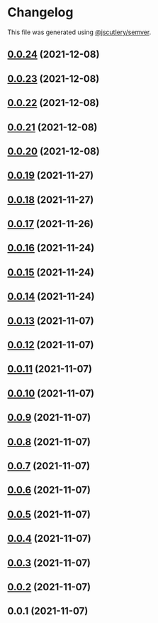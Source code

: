 # Changelog

This file was generated using [@jscutlery/semver](https://github.com/jscutlery/semver).

## [0.0.24](https://github.com/plimble/jaco/compare/core-0.0.23...core-0.0.24) (2021-12-08)



## [0.0.23](https://github.com/plimble/jaco/compare/core-0.0.22...core-0.0.23) (2021-12-08)



## [0.0.22](https://github.com/plimble/jaco/compare/core-0.0.21...core-0.0.22) (2021-12-08)



## [0.0.21](https://github.com/plimble/jaco/compare/core-0.0.20...core-0.0.21) (2021-12-08)



## [0.0.20](https://github.com/plimble/jaco/compare/core-0.0.19...core-0.0.20) (2021-12-08)



## [0.0.19](https://github.com/plimble/jaco/compare/core-0.0.18...core-0.0.19) (2021-11-27)



## [0.0.18](https://github.com/plimble/jaco/compare/core-0.0.17...core-0.0.18) (2021-11-27)



## [0.0.17](https://github.com/plimble/jaco/compare/core-0.0.16...core-0.0.17) (2021-11-26)



## [0.0.16](https://github.com/plimble/jaco/compare/core-0.0.15...core-0.0.16) (2021-11-24)



## [0.0.15](https://github.com/plimble/jaco/compare/core-0.0.14...core-0.0.15) (2021-11-24)



## [0.0.14](https://github.com/plimble/jaco/compare/core-0.0.13...core-0.0.14) (2021-11-24)



## [0.0.13](https://github.com/plimble/jaco/compare/core-0.0.12...core-0.0.13) (2021-11-07)



## [0.0.12](https://github.com/plimble/jaco/compare/core-0.0.11...core-0.0.12) (2021-11-07)



## [0.0.11](https://github.com/plimble/jaco/compare/core-0.0.10...core-0.0.11) (2021-11-07)



## [0.0.10](https://github.com/plimble/jaco/compare/core-0.0.9...core-0.0.10) (2021-11-07)



## [0.0.9](https://github.com/plimble/jaco/compare/core-0.0.8...core-0.0.9) (2021-11-07)



## [0.0.8](https://github.com/plimble/jaco/compare/core-0.0.7...core-0.0.8) (2021-11-07)



## [0.0.7](https://github.com/plimble/jaco/compare/core-0.0.6...core-0.0.7) (2021-11-07)



## [0.0.6](https://github.com/plimble/jaco/compare/core-0.0.5...core-0.0.6) (2021-11-07)



## [0.0.5](https://github.com/plimble/jaco/compare/core-0.0.4...core-0.0.5) (2021-11-07)



## [0.0.4](https://github.com/plimble/jaco/compare/core-0.0.3...core-0.0.4) (2021-11-07)



## [0.0.3](https://github.com/plimble/jaco/compare/core-0.0.2...core-0.0.3) (2021-11-07)



## [0.0.2](https://github.com/plimble/jaco/compare/core-0.0.1...core-0.0.2) (2021-11-07)



## 0.0.1 (2021-11-07)
